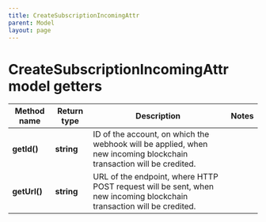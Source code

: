 ```yaml
---
title: CreateSubscriptionIncomingAttr
parent: Model
layout: page
---
```


# CreateSubscriptionIncomingAttr model getters

Method name | Return type | Description | Notes
------------ | ------------- | ------------- | -------------
**getId()** | **string** | ID of the account, on which the webhook will be applied, when new incoming blockchain transaction will be credited. |
**getUrl()** | **string** | URL of the endpoint, where HTTP POST request will be sent, when new incoming blockchain transaction will be credited. |

